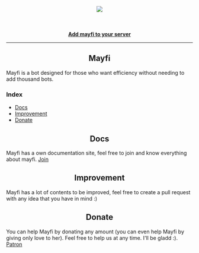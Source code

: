 <div align="center">
  <img src="https://images-ext-1.discordapp.net/external/qGk0ne5YVrALwapOoXlK5uh-leVwdjD0g2tJ2Y325N0/%3Fsize%3D2048/https/cdn.discordapp.com/avatars/673960641261994014/aed469a0d5ca3c7034e6e707be5e5527.png"><br><br>
  <br>
  <br>
  <strong><a href="https://discordapp.com/oauth2/authorize?client_id=673960641261994014&permissions=0&scope=bot">Add mayfi to your server</a></strong>
</div>

---

<h2 align="center">Mayfi</h2>

Mayfi is a bot designed for those who want efficiency without needing to add thousand bots. 

<h3>Index</h3>

- [Docs](#docs)
- [Improvement](#improvement)
- [Donate](#donate)

<h2 align="center">Docs</h2>

Mayfi has a own documentation site, feel free to join and know everything about mayfi. [Join](https://mayfi.gitbook.io/docs/)

<h2 align="center">Improvement</h2>

Mayfi has a lot of contents to be improved, feel free to create a pull request with any idea that you have in mind :)


<h2 align="center">Donate</h2>

You can help Mayfi by donating any amount (you can even help Mayfi by giving only love to her). Feel free to help us at any time. I'll be gladd :). [Patron](link)


